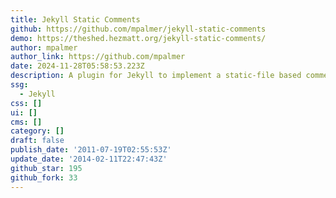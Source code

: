 ```yaml
---
title: Jekyll Static Comments
github: https://github.com/mpalmer/jekyll-static-comments
demo: https://theshed.hezmatt.org/jekyll-static-comments/
author: mpalmer
author_link: https://github.com/mpalmer
date: 2024-11-28T05:58:53.223Z
description: A plugin for Jekyll to implement a static-file based comments system
ssg:
  - Jekyll
css: []
ui: []
cms: []
category: []
draft: false
publish_date: '2011-07-19T02:55:53Z'
update_date: '2014-02-11T22:47:43Z'
github_star: 195
github_fork: 33
---
```

